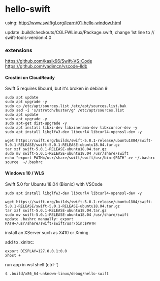 # hello-swift

using: http://www.swiftgl.org/learn/01-hello-window.html

update .build/checkouts/CGLFWLinux/Package.swift,
change 1st line to // swift-tools-version:4.0

### extensions

https://github.com/kasik96/Swift-VS-Code
https://github.com/vadimcn/vscode-lldb


#### Crostini on CloudReady

Swift 5 requires libcur4, but it's broken in debian 9

    sudo apt update 
    sudo apt upgrade -y 
    sudo cp /etc/apt/sources.list /etc/apt/sources.list.bak 
    sudo sed -i 's/stretch/buster/g' /etc/apt/sources.list 
    sudo apt update 
    sudo apt upgrade -y 
    sudo apt-get dist-upgrade -y 
    sudo apt install libxi-dev libxinerama-dev libxcursor-dev -y
    sudo apt install libglfw3-dev libcurl4 libcurl4-openssl-dev -y

    wget https://swift.org/builds/swift-5.0.1-release/ubuntu1804/swift-5.0.1-RELEASE/swift-5.0.1-RELEASE-ubuntu18.04.tar.gz 
    tar xzf swift-5.0.1-RELEASE-ubuntu18.04.tar.gz 
    sudo mv swift-5.0.1-RELEASE-ubuntu18.04 /usr/share/swift 
    echo "export PATH=/usr/share/swift/swift/usr/bin:$PATH" >> ~/.bashrc 
    source  ~/.bashrc 

#### Windows 10 / WLS

Swift 5.0 for Ubuntu 18.04 (Bionic) with VSCode

    sudo apt install libglfw3-dev libcurl4 libcurl4-openssl-dev -y

    wget https://swift.org/builds/swift-5.0.1-release/ubuntu1804/swift-5.0.1-RELEASE/swift-5.0.1-RELEASE-ubuntu18.04.tar.gz 
    tar xzf swift-5.0.1-RELEASE-ubuntu18.04.tar.gz 
    sudo mv swift-5.0.1-RELEASE-ubuntu18.04 /usr/share/swift 
    update .bashrc manually: export PATH=/usr/share/swift/swift/usr/bin:$PATH


install an XServer such as X410 or Xming.

add to .xinitrc:
```
export DISPLAY=127.0.0.1:0.0
xhost +
```

run app in wsl shell (ctrl-`)
```bash
$ .build/x86_64-unknown-linux/debug/hello-swift
```
